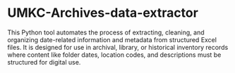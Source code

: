 # UMKC-Archives-data-extractor
This Python tool automates the process of extracting, cleaning, and organizing date-related information and metadata from structured Excel files. It is designed for use in archival, library, or historical inventory records where content like folder dates, location codes, and descriptions must be structured for digital use.
